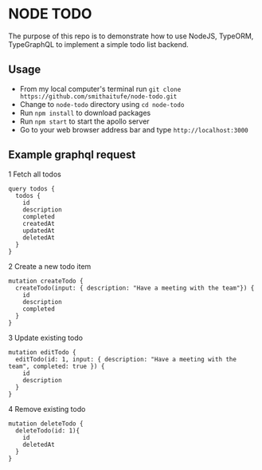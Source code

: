 # NODE TODO

The purpose of this repo is to demonstrate how to use NodeJS, TypeORM, TypeGraphQL to implement a simple todo list backend.

## Usage

* From my local computer's terminal run `git clone https://github.com/smithaitufe/node-todo.git`
* Change to `node-todo` directory using `cd node-todo`
* Run `npm install` to download packages
* Run `npm start` to start the apollo server
* Go to your web browser address bar and type `http://localhost:3000`

## Example graphql request
1   Fetch all todos
```
query todos {
  todos {
    id
    description
    completed
    createdAt
    updatedAt
    deletedAt
  }
}
```
2   Create a new todo item
```
mutation createTodo {
  createTodo(input: { description: "Have a meeting with the team"}) {
    id
    description
    completed
  }
}
```

3   Update existing todo
```
mutation editTodo {
  editTodo(id: 1, input: { description: "Have a meeting with the team", completed: true }) {
    id
    description
  }
}
```

4   Remove existing todo
```
mutation deleteTodo {
  deleteTodo(id: 1){
    id
    deletedAt
  }
}
```
